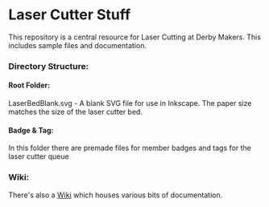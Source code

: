 Laser Cutter Stuff
==========
This repository is a central resource for Laser Cutting at Derby Makers. This includes sample files and documentation.

### Directory Structure:

#### Root Folder:
LaserBedBlank.svg - A blank SVG file for use in Inkscape.  The paper size matches the size of the laser cutter bed.  

#### Badge & Tag:
In this folder there are premade files for member badges and tags for the laser cutter queue

### Wiki:
There's also a [Wiki](https://www.github.com/DerbyMakers/LaserCutter/wiki) which houses various bits of documentation.

